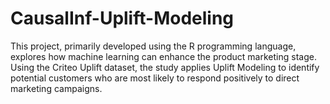 # CausalInf-Uplift-Modeling
This project, primarily developed using the R programming language, explores how machine learning can enhance the product marketing stage. Using the Criteo Uplift dataset, the study applies Uplift Modeling to identify potential customers who are most likely to respond positively to direct marketing campaigns.
